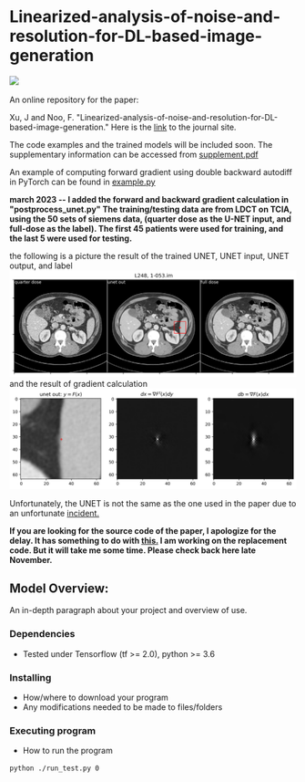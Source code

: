 # Linearized-analysis-of-noise-and-resolution-for-DL-based-image-generation
<a href="https://opensource.org/licenses/MIT"><img src="https://img.shields.io/badge/License-MIT-yellow.svg"></a>

An online repository for the paper:

Xu, J and Noo, F. "Linearized-analysis-of-noise-and-resolution-for-DL-based-image-generation." Here is the [link](https://doi.org/10.1109/TMI.2022.3214475) to the journal site. 

The code examples and the trained models will be included soon.
The supplementary information can be accessed from [supplement.pdf](https://github.com/jingyanxu/Linearized-analysis-of-noise-and-resolution-for-DL-based-image-generation/blob/main/supplement.pdf)

An example of computing forward gradient using double backward autodiff in PyTorch can be found in [example.py](https://github.com/jingyanxu/Linearized-analysis-of-noise-and-resolution-for-DL-based-image-generation/blob/main/example.py)

**march 2023 -- I added the forward and backward gradient calculation in "postprocess_unet.py" 
The training/testing data are from LDCT on TCIA, using the 50 sets of siemens data, (quarter dose as the U-NET input, and full-dose as the label).  The first 45 patients were used for training, and the last 5 were used for testing.**

the following is a picture the result of the trained UNET, UNET input, UNET output, and label 
![input/output of trained UNET](https://github.com/jingyanxu/Linearized-analysis-of-noise-and-resolution-for-DL-based-image-generation/blob/main/output.png?raw=true)
and the result of gradient calculation
![gradient of trained UNET](https://github.com/jingyanxu/Linearized-analysis-of-noise-and-resolution-for-DL-based-image-generation/blob/main/gradient.png?raw=true)

Unfortunately, the UNET is not the same as the one used in the paper due to an unfortunate [incident.](https://github.com/jingyanxu/Linearized-analysis-of-noise-and-resolution-for-DL-based-image-generation/blob/main/PXL_20220914_172013030.mp4) 

**If you are looking for the source code of the paper, I apologize for the delay. It has something to do with [this.](https://github.com/jingyanxu/Linearized-analysis-of-noise-and-resolution-for-DL-based-image-generation/blob/main/PXL_20220914_172013030.mp4) I am working on the replacement code. But it will take me some time. Please check back here late November.**
## Model Overview:

An in-depth paragraph about your project and overview of use.

### Dependencies

* Tested under Tensorflow (tf >= 2.0), python >= 3.6

### Installing

* How/where to download your program
* Any modifications needed to be made to files/folders

### Executing program

* How to run the program
```
python ./run_test.py 0
```


